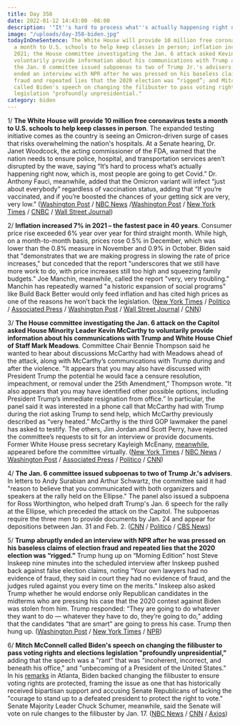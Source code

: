 ```yaml
---
title: Day 358
date: 2022-01-12 14:43:00 -08:00
description: '"It''s hard to process what''s actually happening right now."'
image: "/uploads/day-358-biden.jpg"
todayInOneSentence: The White House will provide 10 million free coronavirus tests
  a month to U.S. schools to help keep classes in person; inflation increased 7% in
  2021; the House committee investigating the Jan. 6 attack asked Kevin McCarthy to
  voluntarily provide information about his communications with Trump and Mark Meadows;
  the Jan. 6 committee issued subpoenas to two of Trump Jr.'s advisers; Trump abruptly
  ended an interview with NPR after he was pressed on his baseless claims of election
  fraud and repeated lies that the 2020 election was “rigged”; and Mitch McConnell
  called Biden's speech on changing the filibuster to pass voting rights and elections
  legislation "profoundly unpresidential."
category: biden
---
```


1/ **The White House will provide 10 million free coronavirus tests a month to U.S. schools to help keep classes in person**. The expanded testing initiative comes as the country is seeing an Omicron-driven surge of cases that risks overwhelming the nation's hospitals. At a Senate hearing, Dr. Janet Woodcock, the acting commissioner of the FDA, warned that the nation needs to ensure police, hospital, and transportation services aren't disrupted by the wave, saying “It’s hard to process what’s actually happening right now, which is, most people are going to get Covid.” Dr. Anthony Fauci, meanwhile, added that the Omicron variant will infect “just about everybody” regardless of vaccination status, adding that “If you’re vaccinated, and if you’re boosted the chances of your getting sick are very, very low.” ([Washington Post](https://www.washingtonpost.com/education/2022/01/12/biden-covid-tests-schools-antigen/) / [NBC News](https://www.nbcnews.com/politics/white-house/white-house-vows-provide-10-million-covid-tests-schools-month-rcna11878) /[Washington Post](https://www.washingtonpost.com/nation/2022/01/12/covid-omicron-variant-live-updates/) / [New York Times](https://www.nytimes.com/live/2022/01/12/world/omicron-covid-testing-vaccines) / [CNBC](https://www.cnbc.com/2022/01/12/covid-news-omicron-disrupts-essential-services-as-workers-call-out.html) / [Wall Street Journal](https://www.wsj.com/articles/biden-administration-to-offer-schools-millions-of-free-covid-19-tests-each-month-11641981601?mod=hp_lead_pos6))

2/ **Inflation increased 7% in 2021 – the fastest pace in 40 years**. Consumer price rise exceeded 6% year over year for third straight month. While high, on a month-to-month basis, prices rose 0.5% in December, which was lower than the 0.8% measure in November and 0.9% in October. Biden said that "demonstrates that we are making progress in slowing the rate of price increases," but conceded that the report "underscores that we still have more work to do, with price increases still too high and squeezing family budgets." Joe Manchin, meanwhile, called the report "very, very troubling." Manchin has repeatedly warned "a historic expansion of social programs" like Build Back Better would only feed inflation and has cited high prices as one of the reasons he won’t back the legislation. ([New York Times](https://www.nytimes.com/2022/01/12/business/economy/cpi-inflation-december-2021.html) / [Politico](https://www.politico.com/news/2022/01/12/inflation-biden-economy-agenda-526980) / [Associated Press](https://apnews.com/article/consumer-prices-inflation-c1bfd93ed1719cf0135420f4fd0270f9) / [Washington Post](https://www.washingtonpost.com/business/2022/01/12/december-cpi-inflation/) / [Wall Street Journal](https://www.wsj.com/articles/us-inflation-consumer-price-index-december-2021-11641940760?mod=hp_lead_pos1) / [CNN](https://www.cnn.com/2022/01/12/politics/joe-biden-inflation-december/index.html))

3/ **The House committee investigating the Jan. 6 attack on the  Capitol asked House Minority Leader Kevin McCarthy to voluntarily provide information about his communications with Trump and White House Chief of Staff Mark Meadows**. Committee Chair Bennie Thompson said he wanted to hear about discussions McCarthy had with Meadows ahead of the attack, along with McCarthy’s communications with Trump during and after the violence. "It appears that you may also have discussed with President Trump the potential he would face a censure resolution, impeachment, or removal under the 25th Amendment," Thompson wrote. "It also appears that you may have identified other possible options, including President Trump’s immediate resignation from office.” In particular, the panel said it was interested in a phone call that McCarthy had with Trump during the riot asking Trump to send help, which McCarthy previously described as “very heated.” McCarthy is the third GOP lawmaker the panel has asked to testify. The others, Jim Jordan and Scott Perry, have rejected the committee’s requests to sit for an interview or provide documents. Former White House press secretary Kayleigh McEnany, [meanwhile](https://www.cnn.com/2022/01/12/politics/kayleigh-mcenany-january-6-committee/), appeared before the committee virtually. ([New York Times](https://www.nytimes.com/2022/01/12/us/politics/kevin-mccarthy-jan-6-committee.html?referringSource=articleShare) / [NBC News](https://www.nbcnews.com/politics/congress/jan-6-committee-seeks-information-house-gop-leader-mccarthy-n1287384) / [Washington Post](https://www.washingtonpost.com/politics/2022/01/12/kevin-mccarthy-jan6-committee-trump-meadows/) / [Associated Press](https://apnews.com/article/donald-trump-kevin-mccarthy-mark-meadows-bennie-thompson-congress-92d310c0bb0232afc0c3d0a6b179874a) / [Politico](https://www.politico.com/news/2022/01/12/jan-6-select-panel-to-seek-mccarthys-testimony-526983) / [CNN](https://www.cnn.com/2022/01/12/politics/kevin-mccarthy-january-6/index.html))

4/ **The Jan. 6 committee issued subpoenas to two of Trump Jr.'s advisers**. In letters to Andy Surabian and Arthur Schwartz, the committee said it had "reason to believe that you communicated with both organizers and speakers at the rally held on the Ellipse." The panel also issued a subpoena for Ross Worthington, who helped draft Trump's Jan. 6 speech for the rally at the Ellipse, which preceded the attack on the Capitol. The subpoenas require the three men to provide documents by Jan. 24 and appear for depositions between Jan. 31 and Feb. 2. ([CNN](https://www.cnn.com/2022/01/11/politics/january-6-subpoenas/) / [Politico](https://www.politico.com/news/2022/01/11/jan-6-panel-subpoenas-trump-jr-aides-trump-speechwriter-526916) / [CBS News](https://www.cbsnews.com/news/january-6-committee-subpoenas-stop-the-steal/))

5/ **Trump abruptly ended an interview with NPR after he was pressed on his baseless claims of election fraud and repeated lies that the 2020 election was “rigged.”** Trump hung up on “Morning Edition” host Steve Inskeep nine minutes into the scheduled interview after Inskeep pushed back against false election claims, noting “Your own lawyers had no evidence of fraud, they said in court they had no evidence of fraud, and the judges ruled against you every time on the merits.” Inskeep also asked Trump whether he would endorse only Republican candidates in the midterms who are pressing his case that the 2020 contest against Biden was stolen from him. Trump responded: “They are going to do whatever they want to do — whatever they have to do, they’re going to do,” adding that the candidates “that are smart” are going to press his case. Trump then hung up. ([Washington Post](https://www.washingtonpost.com/politics/trump-npr-interview/2022/01/12/a2d0a26e-7397-11ec-bc13-18891499c514_story.html) / [New York Times](https://www.nytimes.com/2022/01/12/us/politics/donald-trump-npr-interview.html) / [NPR](https://www.npr.org/2022/01/12/1072176709/transcript-full-npr-interview-former-president-donald-trump))

6/ **Mitch McConnell called Biden's speech on changing the filibuster to pass voting rights and elections legislation "profoundly unpresidential,"** adding that the speech was a "rant" that was "incoherent, incorrect, and beneath his office," and "unbecoming of a President of the United States." In his [remarks](https://whatthefuckjusthappenedtoday.com/2022/01/11/day-357/#1-biden-endorsed-%E2%80%9Cgetting-rid-of-the) in Atlanta, Biden backed changing the filibuster to ensure voting rights are protected, framing the issue as one that has historically received bipartisan support and accusing Senate Republicans of lacking the "courage to stand up to a defeated president to protect the right to vote." Senate Majority Leader Chuck Schumer, meanwhile, said the Senate will vote on rule changes to the filibuster by Jan. 17. ([NBC News](https://www.nbcnews.com/politics/congress/mcconnell-calls-biden-s-voting-rights-speech-profoundly-unpresidential-n1287368) / [CNN](https://www.cnn.com/2022/01/12/politics/mitch-mcconnell-biden-speech-reaction/index.html) / [Axios](https://www.axios.com/mcconnell-biden-voting-rights-filibuster-07015c5f-e66f-4ec6-a400-8e8d5f90a886.html))